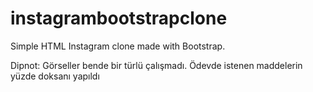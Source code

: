 # instagrambootstrapclone
Simple HTML Instagram clone made with Bootstrap.

Dipnot: Görseller bende bir türlü çalışmadı. Ödevde istenen maddelerin yüzde doksanı yapıldı

